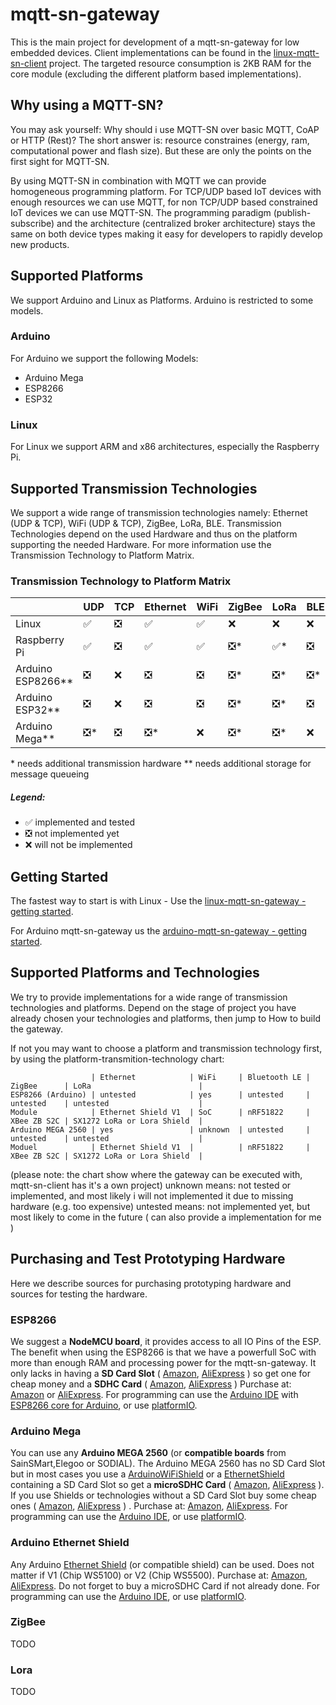 # mqtt-sn-gateway
This is the main project for development of a mqtt-sn-gateway for low embedded devices. Client implementations can be found in the [linux-mqtt-sn-client](https://github.com/S3ler/linux-mqtt-sn-client) project.
The targeted resource consumption is 2KB RAM for the core module (excluding the different platform based implementations).

## Why using a MQTT-SN?
You may ask yourself: Why should i use MQTT-SN over basic MQTT, CoAP or HTTP (Rest)?
The short answer is: resource constraines (energy, ram, computational power and flash size).
But these are only the points on the first sight for MQTT-SN.

By using MQTT-SN in combination with MQTT we can provide homogeneous programming platform.
For TCP/UDP based IoT devices with enough resources we can use MQTT, for non TCP/UDP based constrained IoT devices we can use MQTT-SN. The programming paradigm (publish-subscribe) and the architecture (centralized broker architecture) stays the same on both device types making it easy for developers to rapidly develop new products.

## Supported Platforms
We support Arduino and Linux as Platforms. Arduino is restricted to some models.

### Arduino
For Arduino we support the following Models:
 * Arduino Mega
 * ESP8266
 * ESP32

### Linux
For Linux we support ARM and x86 architectures, especially the Raspberry Pi.

## Supported Transmission Technologies
We support a wide range of transmission technologies namely: Ethernet (UDP & TCP), WiFi (UDP & TCP), ZigBee, LoRa, BLE.
Transmission Technologies depend on the used Hardware and thus on the platform supporting the needed Hardware.
For more information use the Transmission Technology to Platform Matrix.

### Transmission Technology to Platform Matrix
|   	| UDP  	| TCP  	| Ethernet  	| WiFi  	| ZigBee  	| LoRa  	| BLE  	|
|---	|---	|---	|---	|---	|---	|---	|---	|
| Linux  	| &#x2705;  	| &#x274E;  	| &#x2705;  	| &#x2705;  	| &#x274C;  	| &#x274C;  	| &#x274C;  	|
| Raspberry Pi  	| &#x2705;  	| &#x274E;  	| &#x2705;  	| &#x2705;  	| &#x274E;\*  	| &#x2705;\*  	| &#x274E;  	|
| Arduino ESP8266\*\* 	| &#x274E;  	| &#x274C;  	| &#x274E;  	| &#x274E;  	| &#x274E;\*  	| &#x274E;\*  	| &#x274E;\*	|
| Arduino ESP32\*\* 	| &#x274E;  	| &#x274C;  	| &#x274E;  	| &#x274E;  	| &#x274E;\*  	| &#x274E;\*  	| &#x274E;  	|
| Arduino Mega\*\* 	| &#x274E;\*  	| &#x274E;  	| &#x274E;\*  	| &#x274C;  	| &#x274E;\*  	| &#x274E;\*  	| &#x274C;  	|

\* needs additional transmission hardware
\*\* needs additional storage for message queueing 

##### Legend: 
* &#x2705; implemented and tested
* &#x274E; not implemented yet
* &#x274C; will not be implemented

## Getting Started
The fastest way to start is with Linux - Use the [linux-mqtt-sn-gateway - getting started](https://github.com/S3ler/linux-mqtt-sn-gateway#getting-started---development).

For Arduino mqtt-sn-gateway us the [arduino-mqtt-sn-gateway - getting started]().

## Supported Platforms and Technologies
We try to provide implementations for a wide range of transmission technologies and platforms.
Depend on the stage of project you have already chosen your technologies and platforms, then jump to How to build the gateway.

If not you may want to choose a platform and transmission technology first, by using the platform-transmition-technology chart:

                      | Ethernet            | WiFi     | Bluetooth LE | ZigBee      | LoRa                        |
    ESP8266 (Arduino) | untested            | yes      | untested     | untested    | untested                    |
    Module            | Ethernet Shield V1  | SoC      | nRF51822     | XBee ZB S2C | SX1272 LoRa or Lora Shield  |
    Arduino MEGA 2560 | yes                 | unknown  | untested     | untested    | untested                    |
    Moduel            | Ethernet Shield V1  |          | nRF51822     | XBee ZB S2C | SX1272 LoRa or Lora Shield  |

(please note: the chart show where the gateway can be executed with, mqtt-sn-client has it's a own project)
unknown means: not tested or implemented, and most likely i will not implemented it due to missing hardware (e.g. too expensive)
untested means: not implemented yet, but most likely to come in the future ( can also provide a implementation for me )


## Purchasing and Test Prototyping Hardware
Here we describe sources for purchasing prototyping hardware and sources for testing the hardware.

### ESP8266
We suggest a **NodeMCU board**, it provides access to all IO Pins of the ESP.
The benefit when using the ESP8266 is that we have a powerfull SoC with more than enough RAM and processing power for the mqtt-sn-gateway. It only lacks in having a **SD Card Slot** ( [Amazon]( https://www.amazon.de/s/ref=nb_sb_noss?__mk_de_DE=%C3%85M%C3%85%C5%BD%C3%95%C3%91&url=search-alias%3Daps&field-keywords=Arduino+SD+Card ), [AliExpress]( https://de.aliexpress.com/wholesale?catId=0&initiative_id=SB_20170515133800&SearchText=Arduino+SD+Card ) ) so get one for cheap money and a **SDHC Card** ( [Amazon]( https://www.amazon.de/s/ref=nb_sb_noss_2?__mk_de_DE=%C3%85M%C3%85%C5%BD%C3%95%C3%91&url=search-alias%3Daps&field-keywords=SDHC+card&rh=i%3Aaps%2Ck%3ASDHC+card ), [AliExpress]( ) )
Purchase at: [Amazon]( https://www.amazon.de/s/ref=nb_sb_noss?__mk_de_DE=%C3%85M%C3%85%C5%BD%C3%95%C3%91&url=search-alias%3Dcomputers&field-keywords=NodeMCU ) or [AliExpress]( https://de.aliexpress.com/wholesale?catId=0&initiative_id=SB_20170515132221&SearchText=NodeMcu ).
For programming can use the [Arduino IDE](https://www.arduino.cc/en/main/software) with [ESP8266 core for Arduino](https://github.com/esp8266/Arduino), or use [platformIO](http://platformio.org/).

### Arduino Mega
You can use any **Arduino MEGA 2560** (or **compatible boards** from SainSMart,Elegoo or SODIAL).
The Arduino MEGA 2560 has no SD Card Slot but in most cases you use a [ArduinoWiFiShield](https://www.arduino.cc/en/Main/ArduinoWiFiShield) or a [EthernetShield](https://www.arduino.cc/en/Main/ArduinoEthernetShield) containing a SD Card Slot so get a **microSDHC Card** ( [Amazon]( https://www.amazon.de/s/ref=nb_sb_noss?__mk_de_DE=%C3%85M%C3%85%C5%BD%C3%95%C3%91&url=search-alias%3Dcomputers&field-keywords=SD+Card&rh=n%3A340843031%2Ck%3ASD+Card ), [AliExpress]( https://de.aliexpress.com/wholesale?catId=0&initiative_id=SB_20170515134621&SearchText=microSDHC ) ).
If you use Shields or technologies without a SD Card Slot buy some cheap ones ( [Amazon]( https://www.amazon.de/s/ref=nb_sb_noss?__mk_de_DE=%C3%85M%C3%85%C5%BD%C3%95%C3%91&url=search-alias%3Daps&field-keywords=Arduino+SD+Card ), [AliExpress]( https://de.aliexpress.com/wholesale?catId=0&initiative_id=SB_20170515133800&SearchText=Arduino+SD+Card ) ) .
Purchase at: [Amazon]( https://www.amazon.de/s/ref=nb_sb_noss?__mk_de_DE=%C3%85M%C3%85%C5%BD%C3%95%C3%91&url=search-alias%3Dcomputers&field-keywords=Arduino+Mega ), [AliExpress]( https://de.aliexpress.com/wholesale?catId=0&initiative_id=SB_20170515133130&SearchText=Arduino+mega ).
For programming can use the [Arduino IDE](https://www.arduino.cc/en/main/software), or use [platformIO](http://platformio.org/).

### Arduino Ethernet Shield
Any Arduino [Ethernet Shield](https://www.arduino.cc/en/Main/ArduinoEthernetShield) (or compatible shield) can be used. Does not matter if V1 (Chip WS5100) or V2 (Chip WS5500).
Purchase at: [Amazon]( https://www.amazon.de/s/ref=nb_sb_noss_2?__mk_de_DE=%C3%85M%C3%85%C5%BD%C3%95%C3%91&url=search-alias%3Dcomputers&field-keywords=Arduino+Ethernet+Shield&rh=n%3A340843031%2Ck%3AArduino+Ethernet+Shield ), [AliExpress]( https://de.aliexpress.com/wholesale?catId=0&initiative_id=SB_20170515135409&SearchText=Arduino+Ethernet+Shield ).
Do not forget to buy a microSDHC Card if not already done.
For programming can use the [Arduino IDE](https://www.arduino.cc/en/main/software), or use [platformIO](http://platformio.org/).

### ZigBee
TODO

### Lora
TODO

